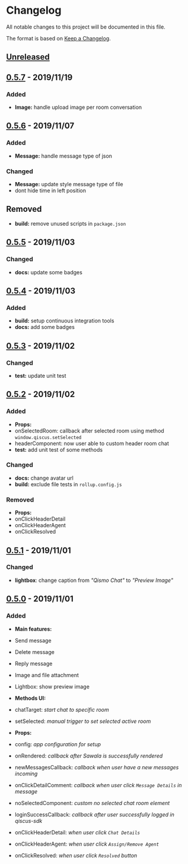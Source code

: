 # Changelog

All notable changes to this project will be documented in this file.

The format is based on [Keep a Changelog](https://keepachangelog.com/en/1.0.0/).

## [Unreleased]

## [0.5.7] - 2019/11/19

### Added

- **Image:** handle upload image per room conversation

## [0.5.6] - 2019/11/07

### Added

- **Message:** handle message type of json

### Changed

- **Message:** update style message type of file
- dont hide time in left position

## Removed

- **build:** remove unused scripts in `package.json`

## [0.5.5] - 2019/11/03

### Changed

- **docs:** update some badges

## [0.5.4] - 2019/11/03

### Added

- **build:** setup continuous integration tools
- **docs:** add some badges

## [0.5.3] - 2019/11/02

### Changed

- **test:** update unit test

## [0.5.2] - 2019/11/02

### Added

- **Props:**
- onSelectedRoom: callback after selected room using method `window.qiscus.setSelected`
- headerComponent: now user able to custom header room chat
- **test:** add unit test of some methods

### Changed

- **docs:** change avatar url
- **build:** exclude file tests in `rollup.config.js`

### Removed

- **Props:**
- onClickHeaderDetail
- onClickHeaderAgent
- onClickResolved

## [0.5.1] - 2019/11/01

### Changed

- **lightbox**: change caption from _"Qismo Chat"_ to _"Preview Image"_

## [0.5.0] - 2019/11/01

### Added

- **Main features:**
- Send message
- Delete message
- Reply message
- Image and file attachment
- Lightbox: show preview image

- **Methods UI:**
- chatTarget: _start chat to specific room_
- setSelected: _manual trigger to set selected active room_

- **Props:**
- config: _app configuration for setup_
- onRendered: _callback after Sawala is successfully rendered_
- newMessagesCallback: _callback when user have a new messages incoming_
- onClickDetailComment: _callback when user click `Message Details` in message_
- noSelectedComponent: _custom no selected chat room element_
- loginSuccessCallback: _callback after user successfully logged in qiscus-sdk_
- onClickHeaderDetail: _when user click `Chat Details`_
- onClickHeaderAgent: _when user click `Assign/Remove Agent`_
- onClickResolved: _when user click `Resolved` button_

[unreleased]: https://github.com/kata-ai/sawala/compare/HEAD..v0.5.7#diff
[0.5.7]: https://github.com/kata-ai/sawala/compare/v0.5.7...v0.5.6#diff
[0.5.6]: https://github.com/kata-ai/sawala/compare/v0.5.6...v0.5.5#diff
[0.5.5]: https://github.com/kata-ai/sawala/compare/v0.5.5...v0.5.4#diff
[0.5.4]: https://github.com/kata-ai/sawala/compare/v0.5.4...v0.5.3#diff
[0.5.3]: https://github.com/kata-ai/sawala/compare/v0.5.3...v0.5.2#diff
[0.5.2]: https://github.com/kata-ai/sawala/compare/v0.5.2...v0.5.1#diff
[0.5.1]: https://github.com/kata-ai/sawala/compare/v0.5.1...v0.5.0#diff
[0.5.0]: https://github.com/kata-ai/sawala/compare/v0.5.0...v0.4.0#diff
